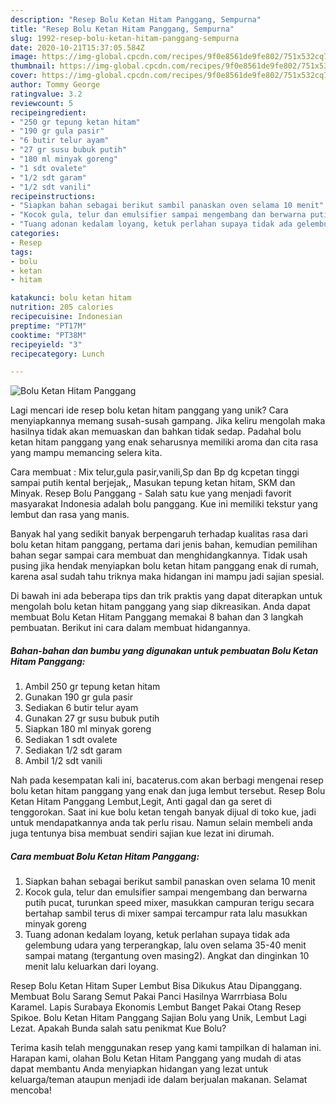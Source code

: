 ```yaml
---
description: "Resep Bolu Ketan Hitam Panggang, Sempurna"
title: "Resep Bolu Ketan Hitam Panggang, Sempurna"
slug: 1992-resep-bolu-ketan-hitam-panggang-sempurna
date: 2020-10-21T15:37:05.584Z
image: https://img-global.cpcdn.com/recipes/9f0e8561de9fe802/751x532cq70/bolu-ketan-hitam-panggang-foto-resep-utama.jpg
thumbnail: https://img-global.cpcdn.com/recipes/9f0e8561de9fe802/751x532cq70/bolu-ketan-hitam-panggang-foto-resep-utama.jpg
cover: https://img-global.cpcdn.com/recipes/9f0e8561de9fe802/751x532cq70/bolu-ketan-hitam-panggang-foto-resep-utama.jpg
author: Tommy George
ratingvalue: 3.2
reviewcount: 5
recipeingredient:
- "250 gr tepung ketan hitam"
- "190 gr gula pasir"
- "6 butir telur ayam"
- "27 gr susu bubuk putih"
- "180 ml minyak goreng"
- "1 sdt ovalete"
- "1/2 sdt garam"
- "1/2 sdt vanili"
recipeinstructions:
- "Siapkan bahan sebagai berikut sambil panaskan oven selama 10 menit"
- "Kocok gula, telur dan emulsifier sampai mengembang dan berwarna putih pucat, turunkan speed mixer, masukkan campuran terigu secara bertahap sambil terus di mixer sampai tercampur rata lalu masukkan minyak goreng"
- "Tuang adonan kedalam loyang, ketuk perlahan supaya tidak ada gelembung udara yang terperangkap, lalu oven selama 35-40 menit sampai matang (tergantung oven masing2). Angkat dan dinginkan 10 menit lalu keluarkan dari loyang."
categories:
- Resep
tags:
- bolu
- ketan
- hitam

katakunci: bolu ketan hitam 
nutrition: 205 calories
recipecuisine: Indonesian
preptime: "PT17M"
cooktime: "PT38M"
recipeyield: "3"
recipecategory: Lunch

---
```



![Bolu Ketan Hitam Panggang](https://img-global.cpcdn.com/recipes/9f0e8561de9fe802/751x532cq70/bolu-ketan-hitam-panggang-foto-resep-utama.jpg)

Lagi mencari ide resep bolu ketan hitam panggang yang unik? Cara menyiapkannya memang susah-susah gampang. Jika keliru mengolah maka hasilnya tidak akan memuaskan dan bahkan tidak sedap. Padahal bolu ketan hitam panggang yang enak seharusnya memiliki aroma dan cita rasa yang mampu memancing selera kita.

Cara membuat : Mix telur,gula pasir,vanili,Sp dan Bp dg kcpetan tinggi sampai putih kental berjejak,, Masukan tepung ketan hitam, SKM dan Minyak. Resep Bolu Panggang - Salah satu kue yang menjadi favorit masyarakat Indonesia adalah bolu panggang. Kue ini memiliki tekstur yang lembut dan rasa yang manis.

Banyak hal yang sedikit banyak berpengaruh terhadap kualitas rasa dari bolu ketan hitam panggang, pertama dari jenis bahan, kemudian pemilihan bahan segar sampai cara membuat dan menghidangkannya. Tidak usah pusing jika hendak menyiapkan bolu ketan hitam panggang enak di rumah, karena asal sudah tahu triknya maka hidangan ini mampu jadi sajian spesial.


Di bawah ini ada beberapa tips dan trik praktis yang dapat diterapkan untuk mengolah bolu ketan hitam panggang yang siap dikreasikan. Anda dapat membuat Bolu Ketan Hitam Panggang memakai 8 bahan dan 3 langkah pembuatan. Berikut ini cara dalam membuat hidangannya.

<!--inarticleads1-->

##### Bahan-bahan dan bumbu yang digunakan untuk pembuatan Bolu Ketan Hitam Panggang:

1. Ambil 250 gr tepung ketan hitam
1. Gunakan 190 gr gula pasir
1. Sediakan 6 butir telur ayam
1. Gunakan 27 gr susu bubuk putih
1. Siapkan 180 ml minyak goreng
1. Sediakan 1 sdt ovalete
1. Sediakan 1/2 sdt garam
1. Ambil 1/2 sdt vanili


Nah pada kesempatan kali ini, bacaterus.com akan berbagi mengenai resep bolu ketan hitam panggang yang enak dan juga lembut tersebut. Resep Bolu Ketan Hitam Panggang Lembut,Legit, Anti gagal dan ga seret di tenggorokan. Saat ini kue bolu ketan tengah banyak dijual di toko kue, jadi untuk mendapatkannya anda tak perlu risau. Namun selain membeli anda juga tentunya bisa membuat sendiri sajian kue lezat ini dirumah. 

<!--inarticleads2-->

##### Cara membuat Bolu Ketan Hitam Panggang:

1. Siapkan bahan sebagai berikut sambil panaskan oven selama 10 menit
1. Kocok gula, telur dan emulsifier sampai mengembang dan berwarna putih pucat, turunkan speed mixer, masukkan campuran terigu secara bertahap sambil terus di mixer sampai tercampur rata lalu masukkan minyak goreng
1. Tuang adonan kedalam loyang, ketuk perlahan supaya tidak ada gelembung udara yang terperangkap, lalu oven selama 35-40 menit sampai matang (tergantung oven masing2). Angkat dan dinginkan 10 menit lalu keluarkan dari loyang.


Resep Bolu Ketan Hitam Super Lembut Bisa Dikukus Atau Dipanggang. Membuat Bolu Sarang Semut Pakai Panci Hasilnya Warrrbiasa Bolu Karamel. Lapis Surabaya Ekonomis Lembut Banget Pakai Otang Resep Spikoe. Bolu Ketan Hitam Panggang Sajian Bolu yang Unik, Lembut Lagi Lezat. Apakah Bunda salah satu penikmat Kue Bolu? 

Terima kasih telah menggunakan resep yang kami tampilkan di halaman ini. Harapan kami, olahan Bolu Ketan Hitam Panggang yang mudah di atas dapat membantu Anda menyiapkan hidangan yang lezat untuk keluarga/teman ataupun menjadi ide dalam berjualan makanan. Selamat mencoba!
